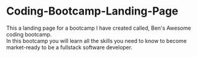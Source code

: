 # Coding-Bootcamp-Landing-Page
This a landing page for a bootcamp I have created called, Ben's Awesome coding bootcamp.   
In this bootcamp you will learn all the skills you need to know to become market-ready to be a fullstack software developer.